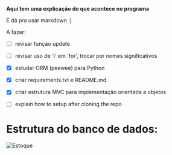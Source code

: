 **Aqui tem uma explicação do que acontece no programa**

E dá pra usar markdown :)

A fazer:
- [ ] revisar função update
- [ ] revisar uso de 'i' em 'for', trocar por nomes significativos
- [x] estudar ORM (peewee) para Python
- [x] criar requirements.txt e README.md
- [x] criar estrutura MVC para implementação orientada a objetos
- [ ] explain how to setup after cloning the repo


# Estrutura do banco de dados:
![Estoque](https://user-images.githubusercontent.com/38052584/95916581-4257f380-0d7f-11eb-8d23-1743aafd9669.png)

